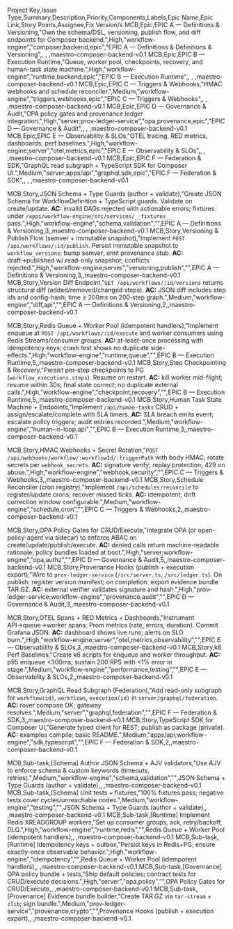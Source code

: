 Project Key,Issue Type,Summary,Description,Priority,Components,Labels,Epic Name,Epic Link,Story Points,Assignee,Fix Version/s
MCB,Epic,EPIC A — Definitions & Versioning,"Own the schema/DSL, versioning, publish flow, and diff endpoints for Composer backend.",High,"workflow-engine","composer,backend,epic","EPIC A — Definitions & Definitions & Versioning",, , ,maestro-composer-backend-v0.1
MCB,Epic,EPIC B — Execution Runtime,"Queue, worker pool, checkpoints, recovery, and human-task state machine.",High,"workflow-engine","runtime,backend,epic","EPIC B — Execution Runtime",, , ,maestro-composer-backend-v0.1
MCB,Epic,EPIC C — Triggers & Webhooks,"HMAC webhooks and schedule reconciler.",Medium,"workflow-engine","triggers,webhooks,epic","EPIC C — Triggers & Webhooks",, , ,maestro-composer-backend-v0.1
MCB,Epic,EPIC D — Governance & Audit,"OPA policy gates and provenance ledger integration.",High,"server;prov-ledger-service","opa,provenance,epic","EPIC D — Governance & Audit",, , ,maestro-composer-backend-v0.1
MCB,Epic,EPIC E — Observability & SLOs,"OTEL tracing, RED metrics, dashboards, perf baselines.",High,"workflow-engine;server","otel,metrics,epic","EPIC E — Observability & SLOs",, , ,maestro-composer-backend-v0.1
MCB,Epic,EPIC F — Federation & SDK,"GraphQL read subgraph + TypeScript SDK for Composer UI.",Medium,"server;apps/api","graphql,sdk,epic","EPIC F — Federation & SDK",, , ,maestro-composer-backend-v0.1

MCB,Story,JSON Schema + Type Guards (author + validate),"Create JSON Schema for WorkflowDefinition + TypeScript guards. Validate on create/update. **AC:** invalid DAGs rejected with actionable errors; fixtures under `/apps/workflow-engine/src/services/__fixtures__` pass.",High,"workflow-engine","schema,validation","",EPIC A — Definitions & Versioning,3,,maestro-composer-backend-v0.1
MCB,Story,Versioning & Publish Flow (semver + immutable snapshot),"Implement `POST /api/workflows/:id/publish`. Persist immutable snapshot to `workflow_versions`; bump semver; emit provenance stub. **AC:** draft→published w/ read-only snapshot; conflicts rejected.",High,"workflow-engine;server","versioning,publish","",EPIC A — Definitions & Versioning,3,,maestro-composer-backend-v0.1
MCB,Story,Version Diff Endpoint,"`GET /api/workflows/:id/versions` returns structural diff (added/removed/changed steps). **AC:** JSON diff includes step ids and config-hash; time ≤ 200ms on 200‑step graph.",Medium,"workflow-engine","diff,api","",EPIC A — Definitions & Versioning,2,,maestro-composer-backend-v0.1

MCB,Story,Redis Queue + Worker Pool (idempotent handlers),"Implement enqueue at `POST /api/workflows/:id/execute` and worker consumers using Redis Streams/consumer groups. **AC:** at-least-once processing with idempotency keys; crash test shows no duplicate side-effects.",High,"workflow-engine","runtime,queue","",EPIC B — Execution Runtime,5,,maestro-composer-backend-v0.1
MCB,Story,Step Checkpointing & Recovery,"Persist per-step checkpoints to PG (`workflow_executions.steps`). Resume on restart. **AC:** kill worker mid-flight; resume within 30s; final state correct; no duplicate external calls.",High,"workflow-engine","checkpoint,recovery","",EPIC B — Execution Runtime,5,,maestro-composer-backend-v0.1
MCB,Story,Human Task State Machine + Endpoints,"Implement `/api/human-tasks` CRUD + assign/escalate/complete with SLA timers. **AC:** SLA breach emits event; escalate policy triggers; audit entries recorded.",Medium,"workflow-engine","human-in-loop,api","",EPIC B — Execution Runtime,3,,maestro-composer-backend-v0.1

MCB,Story,HMAC Webhooks + Secret Rotation,"`POST /api/webhooks/workflow/:workflowId/:triggerPath` with body HMAC; rotate secrets per `webhook_secrets`. **AC:** signature verify; replay protection; 429 on abuse.",High,"workflow-engine","webhook,security","",EPIC C — Triggers & Webhooks,3,,maestro-composer-backend-v0.1
MCB,Story,Schedule Reconciler (cron registry),"Implement `/api/schedules/reconcile` to register/update crons; recover missed ticks. **AC:** idempotent; drift correction window configurable.",Medium,"workflow-engine","schedule,cron","",EPIC C — Triggers & Webhooks,2,,maestro-composer-backend-v0.1

MCB,Story,OPA Policy Gates for CRUD/Execute,"Integrate OPA (or open-policy-agent via sidecar) to enforce ABAC on create/update/publish/execute. **AC:** denied calls return machine-readable rationale; policy bundles loaded at boot.",High,"server;workflow-engine","opa,authz","",EPIC D — Governance & Audit,5,,maestro-composer-backend-v0.1
MCB,Story,Provenance Hooks (publish + execution export),"Wire to `prov-ledger-service` (`/src/server.ts`, `/src/ledger.ts`). On publish: register version manifest; on completion: export evidence bundle TAR.GZ. **AC:** external verifier validates signature and hash.",High,"prov-ledger-service;workflow-engine","provenance,audit","",EPIC D — Governance & Audit,3,,maestro-composer-backend-v0.1

MCB,Story,OTEL Spans + RED Metrics + Dashboards,"Instrument API→queue→worker spans; Prom metrics (rate, errors, duration). Commit Grafana JSON. **AC:** dashboard shows live runs; alerts on SLO burn.",High,"workflow-engine;server","otel,metrics,observability","",EPIC E — Observability & SLOs,3,,maestro-composer-backend-v0.1
MCB,Story,k6 Perf Baselines,"Create k6 scripts for enqueue and worker throughput. **AC:** p95 enqueue <300ms; sustain 200 RPS with <1% error in stage.",Medium,"workflow-engine","performance,testing","",EPIC E — Observability & SLOs,2,,maestro-composer-backend-v0.1

MCB,Story,GraphQL Read Subgraph (Federation),"Add read-only subgraph for `workflow(id)`, `workflows`, `execution(id)` in `server/graphql/federation`. **AC:** rover compose OK; gateway resolves.",Medium,"server","graphql,federation","",EPIC F — Federation & SDK,3,,maestro-composer-backend-v0.1
MCB,Story,TypeScript SDK for Composer UI,"Generate typed client for REST; publish as package (private). **AC:** examples compile; basic README.",Medium,"apps/api;workflow-engine","sdk,typescript","",EPIC F — Federation & SDK,2,,maestro-composer-backend-v0.1

MCB,Sub-task,[Schema] Author JSON Schema + AJV validators,"Use AJV to enforce schema & custom keywords (timeouts, retries).",Medium,"workflow-engine","schema,validation","",JSON Schema + Type Guards (author + validate),, ,maestro-composer-backend-v0.1
MCB,Sub-task,[Schema] Unit tests + fixtures,"100% fixtures pass; negative tests cover cycles/unreachable nodes.",Medium,"workflow-engine","testing","",JSON Schema + Type Guards (author + validate),, ,maestro-composer-backend-v0.1
MCB,Sub-task,[Runtime] Implement Redis XREADGROUP workers,"Set up consumer groups, ack, retry/backoff, DLQ.",High,"workflow-engine","runtime,redis","",Redis Queue + Worker Pool (idempotent handlers),, ,maestro-composer-backend-v0.1
MCB,Sub-task,[Runtime] Idempotency keys + outbox,"Persist keys in Redis+PG; ensure exactly-once observable behavior.",High,"workflow-engine","idempotency","",Redis Queue + Worker Pool (idempotent handlers),, ,maestro-composer-backend-v0.1
MCB,Sub-task,[Governance] OPA policy bundle + tests,"Ship default policies; contract tests for CRUD/execute decisions.",High,"server","opa,policy","",OPA Policy Gates for CRUD/Execute,, ,maestro-composer-backend-v0.1
MCB,Sub-task,[Provenance] Evidence bundle builder,"Create TAR.GZ via `tar-stream` + `zlib`; sign bundle.",Medium,"prov-ledger-service","provenance,crypto","",Provenance Hooks (publish + execution export),, ,maestro-composer-backend-v0.1
